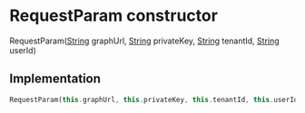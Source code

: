 


# RequestParam constructor







RequestParam([String](https://api.dart.dev/stable/2.12.3/dart-core/String-class.html) graphUrl, [String](https://api.dart.dev/stable/2.12.3/dart-core/String-class.html) privateKey, [String](https://api.dart.dev/stable/2.12.3/dart-core/String-class.html) tenantId, [String](https://api.dart.dev/stable/2.12.3/dart-core/String-class.html) userId)





## Implementation

```dart
RequestParam(this.graphUrl, this.privateKey, this.tenantId, this.userId);
```







